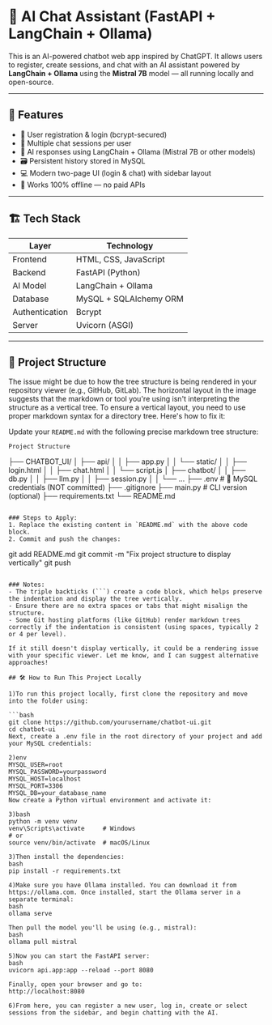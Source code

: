 # 🧠 AI Chat Assistant (FastAPI + LangChain + Ollama)

This is an AI-powered chatbot web app inspired by ChatGPT. It allows users to register, create sessions, and chat with an AI assistant powered by **LangChain + Ollama** using the **Mistral 7B** model — all running locally and open-source.

---

## 🚀 Features

- 🔐 User registration & login (bcrypt-secured)
- 💬 Multiple chat sessions per user 
- 🧠 AI responses using LangChain + Ollama (Mistral 7B or other models)
- 🗃️ Persistent history stored in MySQL
- 💻 Modern two-page UI (login & chat) with sidebar layout
- 🧩 Works 100% offline — no paid APIs

---

## 🏗️ Tech Stack

| Layer          | Technology             |
|----------------|-------------------------|
| Frontend       | HTML, CSS, JavaScript   |
| Backend        | FastAPI (Python)        |
| AI Model       | LangChain + Ollama      |
| Database       | MySQL + SQLAlchemy ORM  |
| Authentication | Bcrypt                  |
| Server         | Uvicorn (ASGI)          |

---

## 📁 Project Structure

The issue might be due to how the tree structure is being rendered in your repository viewer (e.g., GitHub, GitLab). The horizontal layout in the image suggests that the markdown or tool you're using isn't interpreting the structure as a vertical tree. To ensure a vertical layout, you need to use proper markdown syntax for a directory tree. Here's how to fix it:

Update your `README.md` with the following precise markdown tree structure:

```
Project Structure
```
├── CHATBOT_UI/
│   ├── api/
│   │   ├── app.py
│   │   └── static/
│   │       ├── login.html
│   │       ├── chat.html
│   │       └── script.js
│   ├── chatbot/
│   │   ├── db.py
│   │   ├── llm.py
│   │   ├── session.py
│   │   └── ...
├── .env           # 🔐 MySQL credentials (NOT committed)
├── .gitignore
├── main.py        # CLI version (optional)
├── requirements.txt
└── README.md
```

### Steps to Apply:
1. Replace the existing content in `README.md` with the above code block.
2. Commit and push the changes:
   ```
   git add README.md
   git commit -m "Fix project structure to display vertically"
   git push
   ```

### Notes:
- The triple backticks (```) create a code block, which helps preserve the indentation and display the tree vertically.
- Ensure there are no extra spaces or tabs that might misalign the structure.
- Some Git hosting platforms (like GitHub) render markdown trees correctly if the indentation is consistent (using spaces, typically 2 or 4 per level).

If it still doesn't display vertically, it could be a rendering issue with your specific viewer. Let me know, and I can suggest alternative approaches!

## 🛠️ How to Run This Project Locally

1)To run this project locally, first clone the repository and move into the folder using:

```bash
git clone https://github.com/yourusername/chatbot-ui.git
cd chatbot-ui
Next, create a .env file in the root directory of your project and add your MySQL credentials:

2)env
MYSQL_USER=root
MYSQL_PASSWORD=yourpassword
MYSQL_HOST=localhost
MYSQL_PORT=3306
MYSQL_DB=your_database_name
Now create a Python virtual environment and activate it:

3)bash
python -m venv venv
venv\Scripts\activate     # Windows
# or
source venv/bin/activate  # macOS/Linux

3)Then install the dependencies:
bash
pip install -r requirements.txt

4)Make sure you have Ollama installed. You can download it from https://ollama.com. Once installed, start the Ollama server in a separate terminal:
bash
ollama serve

Then pull the model you'll be using (e.g., mistral):
bash
ollama pull mistral

5)Now you can start the FastAPI server:
bash
uvicorn api.app:app --reload --port 8080

Finally, open your browser and go to:
http://localhost:8080

6)From here, you can register a new user, log in, create or select sessions from the sidebar, and begin chatting with the AI.
